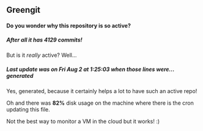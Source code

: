 ## Greengit

#### Do you wonder why this repository is so active?

##### After all it has 4129 commits!

But is it *really* active? Well...

##### Last update was on Fri Aug 2 at 1:25:03 when those lines were... generated

Yes, generated, because it certainly helps a lot to have such an active repo!

Oh and there was **82%** disk usage on the machine
where there is the cron updating this file.

Not the best way to monitor a VM in the cloud but it works! :)

